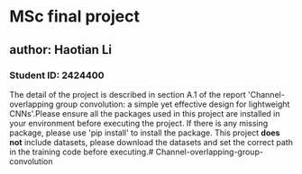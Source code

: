 # MSc final project
## author: Haotian Li
### Student ID: 2424400
The detail of the project is described in section A.1 of the report 'Channel-overlapping group convolution: a simple yet effective design for lightweight CNNs'.Please ensure all the packages used in this project are installed in your environment before executing the project. If there is any missing package, please use 'pip install' to install the package.
This project **does not** include datasets, please download the datasets and set the correct path 
in the training code before executing.# Channel-overlapping-group-convolution
